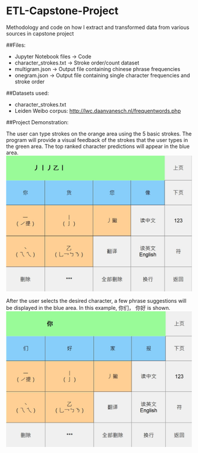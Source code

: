 # ETL-Capstone-Project
Methodology and code on how I extract and transformed data from various sources in capstone project

##Files:
- Jupyter Notebook files -> Code
- character_strokes.txt -> Stroke order/count dataset
- multigram.json -> Output file containing chinese phrase frequencies
- onegram.json -> Output file containing single character frequencies and stroke order

##Datasets used:
- character_strokes.txt
- Leiden Weibo corpus: http://lwc.daanvanesch.nl/frequentwords.php

##Project Demonstration:

The user can type strokes on the orange area using the 5 basic strokes. The program will provide a visual feedback of the strokes that the user types in the green area. The top ranked character predictions will appear in the blue area.
![](https://raw.githubusercontent.com/jiahao25/ETL-Capstone-Project/master/pictures/keyboard1.JPG)

After the user selects the desired character, a few phrase suggestions will be displayed in the blue area. In this example, 你们， 你好 is shown.
![](https://raw.githubusercontent.com/jiahao25/ETL-Capstone-Project/master/pictures/keyboard2.JPG)
